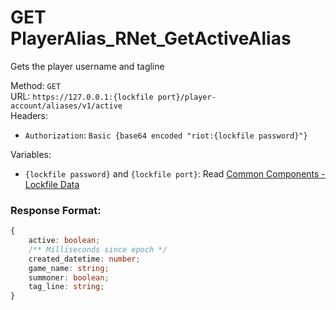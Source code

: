 <!--

This file is automatically generated!
Do not edit it directly!
See https://github.com/techchrism/valorant-api-docs/blob/trunk/contributing.md for more information.

-->

# GET PlayerAlias_RNet_GetActiveAlias

Gets the player username and tagline  


Method: `GET`  
URL: `https://127.0.0.1:{lockfile port}/player-account/aliases/v1/active`  
Headers:
 - `Authorization`: `Basic {base64 encoded "riot:{lockfile password}"}`

Variables:
 - `{lockfile password}` and `{lockfile port}`: Read [Common Components - Lockfile Data](../common-components.md#lockfile-data)


### Response Format:
```ts
{
    active: boolean;
    /** Milliseconds since epoch */
    created_datetime: number;
    game_name: string;
    summoner: boolean;
    tag_line: string;
}
```
